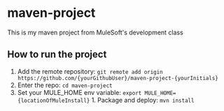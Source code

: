 # maven-project
This is my maven project from MuleSoft's development class
## How to run the project
1. Add the remote repository: `git remote add origin https://github.com/{yourGithubUser}/maven-project-{yourInitials}`
1. Enter the repo: `cd maven-project`
1. Set your MULE_HOME env variable: `export MULE_HOME={locationOfMuleInstall}` 1. Package and deploy: `mvn install`
